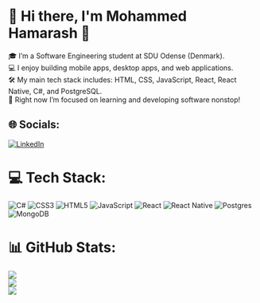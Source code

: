 # 💫 Hi there, I'm Mohammed Hamarash 👋
🎓 I’m a Software Engineering student at SDU Odense (Denmark).<br>💻 I enjoy building mobile apps, desktop apps, and web applications.<br>🛠️ My main tech stack includes: HTML, CSS, JavaScript, React, React Native, C#, and PostgreSQL.<br>🌱 Right now I’m focused on learning and developing software nonstop!<br>


## 🌐 Socials:
[![LinkedIn](https://img.shields.io/badge/LinkedIn-%230077B5.svg?logo=linkedin&logoColor=white)](https://www.linkedin.com/in/mohammed-hamarash-142228241)

# 💻 Tech Stack:
![C#](https://img.shields.io/badge/c%23-%23239120.svg?style=for-the-badge&logo=csharp&logoColor=white) ![CSS3](https://img.shields.io/badge/css3-%231572B6.svg?style=for-the-badge&logo=css3&logoColor=white) ![HTML5](https://img.shields.io/badge/html5-%23E34F26.svg?style=for-the-badge&logo=html5&logoColor=white) ![JavaScript](https://img.shields.io/badge/javascript-%23323330.svg?style=for-the-badge&logo=javascript&logoColor=%23F7DF1E) ![React](https://img.shields.io/badge/react-%2320232a.svg?style=for-the-badge&logo=react&logoColor=%2361DAFB) ![React Native](https://img.shields.io/badge/react_native-%2320232a.svg?style=for-the-badge&logo=react&logoColor=%2361DAFB) ![Postgres](https://img.shields.io/badge/postgres-%23316192.svg?style=for-the-badge&logo=postgresql&logoColor=white) ![MongoDB](https://img.shields.io/badge/MongoDB-%234ea94b.svg?style=for-the-badge&logo=mongodb&logoColor=white)
# 📊 GitHub Stats:
![](https://github-readme-stats.vercel.app/api?username=MohaHama&theme=default&hide_border=false&include_all_commits=false&count_private=false)<br/>
![](https://nirzak-streak-stats.vercel.app/?user=MohaHama&theme=default&hide_border=false)<br/>
![](https://github-readme-stats.vercel.app/api/top-langs/?username=MohaHama&theme=default&hide_border=false&include_all_commits=false&count_private=false&layout=compact)
